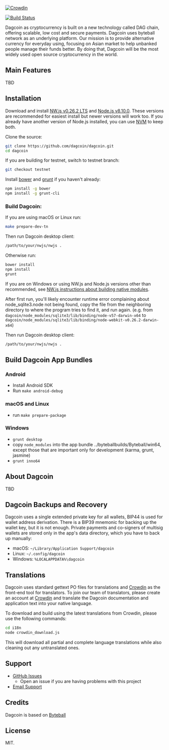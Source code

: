 [![Crowdin](https://d322cqt584bo4o.cloudfront.net/dagcoin/localized.svg)](https://crowdin.com/project/dagcoin)

[![Build Status](https://travis-ci.org/dagcoin/dagcoin.svg?branch=master)](https://travis-ci.org/dagcoin/dagcoin)

Dagcoin as cryptocurrency is built on a new technology called DAG chain, offering scalable, low cost and secure payments. Dagcoin uses byteball network as an underlying platform. Our mission is to provide alternative currency for everyday using, focusing on Asian market to help unbanked people manage their funds better. By doing that, Dagcoin will be the most widely used open source cryptocurrency in the world.

## Main Features

TBD

## Installation

Download and install [NW.js v0.26.2 LTS](https://dl.nwjs.io/v0.26.2) and [Node.js v8.10.0](https://nodejs.org/download/release/v8.10.0/).  These versions are recommended for easiest install but newer versions will work too.  If you already have another version of Node.js installed, you can use [NVM](https://github.com/creationix/nvm) to keep both.

Clone the source:

```sh
git clone https://github.com/dagcoin/dagcoin.git
cd dagcoin
```

If you are building for testnet, switch to testnet branch:
```sh
git checkout testnet
```

Install [bower](http://bower.io/) and [grunt](http://gruntjs.com/getting-started)  if you haven't already:

```sh
npm install -g bower
npm install -g grunt-cli
```

### Build Dagcoin:

If you are using macOS or Linux run:
```sh
make prepare-dev-tn
```
Then run Dagcoin desktop client:
```sh
/path/to/your/nwjs/nwjs .
```
Otherwise run:
```sh
bower install
npm install
grunt
```
If you are on Windows or using NW.js and Node.js versions other than recommended, see [NW.js instructions about building native modules](http://docs.nwjs.io/en/latest/For%20Users/Advanced/Use%20Native%20Node%20Modules/).

After first run, you'll likely encounter runtime error complaining about node_sqlite3.node not being found, copy the file from the neighboring directory to where the program tries to find it, and run again. (e.g. from `dagcoin/node_modules/sqlite3/lib/binding/node-v57-darwin-x64` to `dagcoin/node_modules/sqlite3/lib/binding/node-webkit-v0.26.2-darwin-x64`)

Then run Dagcoin desktop client:

```sh
/path/to/your/nwjs/nwjs .
```

## Build Dagcoin App Bundles

### Android

- Install Android SDK
- Run `make android-debug`

### macOS and Linux

- run `make prepare-package`

### Windows

- `grunt desktop`
- copy `node_modules` into the app bundle ../byteballbuilds/Byteball/win64, except those that are important only for development (karma, grunt, jasmine)
- `grunt inno64`

## About Dagcoin

TBD

## Dagcoin Backups and Recovery

Dagcoin uses a single extended private key for all wallets, BIP44 is used for wallet address derivation.  There is a BIP39 mnemonic for backing up the wallet key, but it is not enough.  Private payments and co-signers of multisig wallets are stored only in the app's data directory, which you have to back up manually:

* macOS: `~/Library/Application Support/dagcoin`
* Linux: `~/.config/dagcoin`
* Windows: `%LOCALAPPDATA%\dagcoin`


## Translations

Dagcoin uses standard gettext PO files for translations and [Crowdin](https://crowdin.com/project/dagcoin) as the front-end tool for translators. To join our team of translators, please create an account at [Crowdin](https://crowdin.com) and translate the Dagcoin documentation and application text into your native language.

To download and build using the latest translations from Crowdin, please use the following commands:

```sh
cd i18n
node crowdin_download.js
```

This will download all partial and complete language translations while also cleaning out any untranslated ones.


## Support

* [GitHub Issues](https://github.com/dagcoin/dagcoin/issues)
  * Open an issue if you are having problems with this project
* [Email Support](mailto:support@dagcoin.org)

## Credits

Dagcoin is based on [Byteball](https://byteball.org/)
## License

MIT.
